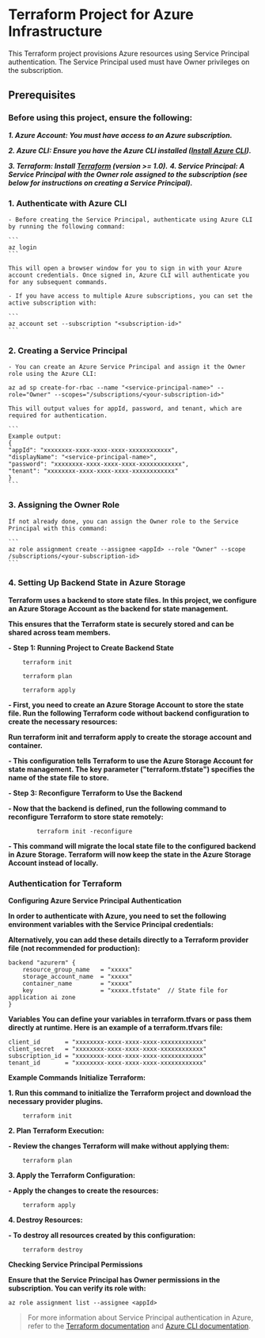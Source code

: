 # Terraform Project for Azure Infrastructure
This Terraform project provisions Azure resources using Service Principal authentication. The Service Principal used must have Owner privileges on the subscription.

## Prerequisites
### Before using this project, ensure the following:

***1. Azure Account: You must have access to an Azure subscription.***

***2. Azure CLI: Ensure you have the Azure CLI installed ([Install Azure CLI](https://learn.microsoft.com/en-us/cli/azure/install-azure-cli)).***

***3. Terraform: Install [Terraform](https://developer.hashicorp.com/terraform/tutorials/aws-get-started/install-cli) (version >= 1.0).***
***4. Service Principal: A Service Principal with the Owner role assigned to the subscription (see below for instructions on creating a Service Principal).***

### 1. Authenticate with Azure CLI
    - Before creating the Service Principal, authenticate using Azure CLI by running the following command:

    ```
    az login
    ```

    This will open a browser window for you to sign in with your Azure account credentials. Once signed in, Azure CLI will authenticate you for any subsequent commands.

    - If you have access to multiple Azure subscriptions, you can set the active subscription with:

    ```
    az account set --subscription "<subscription-id>"
    ```

### 2. Creating a Service Principal
    - You can create an Azure Service Principal and assign it the Owner role using the Azure CLI:

    az ad sp create-for-rbac --name "<service-principal-name>" --role="Owner" --scopes="/subscriptions/<your-subscription-id>"

    This will output values for appId, password, and tenant, which are required for authentication.

    ```
    Example output:
    {
    "appId": "xxxxxxxx-xxxx-xxxx-xxxx-xxxxxxxxxxxx",
    "displayName": "<service-principal-name>",
    "password": "xxxxxxxx-xxxx-xxxx-xxxx-xxxxxxxxxxxx",
    "tenant": "xxxxxxxx-xxxx-xxxx-xxxx-xxxxxxxxxxxx"
    }
    ```

 ### 3. Assigning the Owner Role
    If not already done, you can assign the Owner role to the Service Principal with this command:

    ```
    az role assignment create --assignee <appId> --role "Owner" --scope /subscriptions/<your-subscription-id>
    ```

    
### 4. Setting Up Backend State in Azure Storage
**Terraform uses a backend to store state files. In this project, we configure an Azure Storage Account as the backend for state management.** 

**This ensures that the Terraform state is securely stored and can be shared across team members.**
        
**- Step 1: Running Project to Create Backend State**

        terraform init

        terraform plan

        terraform apply

**- First, you need to create an Azure Storage Account to store the state file. Run the following Terraform code without backend configuration to create the necessary resources:**



**Run terraform init and terraform apply to create the storage account and container.**

**- This configuration tells Terraform to use the Azure Storage Account for state management. The key parameter ("terraform.tfstate") specifies the name of the state file to store.**

**- Step 3: Reconfigure Terraform to Use the Backend**
            
**- Now that the backend is defined, run the following command to reconfigure Terraform to store state remotely:**


            terraform init -reconfigure
          

**- This command will migrate the local state file to the configured backend in Azure Storage. Terraform will now keep the state in the Azure Storage Account instead of locally.**

### Authentication for Terraform

**Configuring Azure Service Principal Authentication**

**In order to authenticate with Azure, you need to set the following environment variables with the Service Principal credentials:**

**Alternatively, you can add these details directly to a Terraform provider file (not recommended for production):**

    backend "azurerm" {
        resource_group_name   = "xxxxx"
        storage_account_name  = "xxxxx"
        container_name        = "xxxxx"
        key                   = "xxxxx.tfstate"  // State file for application ai zone
    }

**Variables**
**You can define your variables in terraform.tfvars or pass them directly at runtime. Here is an example of a terraform.tfvars file:**

    client_id       = "xxxxxxxx-xxxx-xxxx-xxxx-xxxxxxxxxxxx"
    client_secret   = "xxxxxxxx-xxxx-xxxx-xxxx-xxxxxxxxxxxx"
    subscription_id = "xxxxxxxx-xxxx-xxxx-xxxx-xxxxxxxxxxxx"
    tenant_id       = "xxxxxxxx-xxxx-xxxx-xxxx-xxxxxxxxxxxx"


**Example Commands**
**Initialize Terraform:**

**1. Run this command to initialize the Terraform project and download the necessary provider plugins.**

        terraform init

**2. Plan Terraform Execution:**

**- Review the changes Terraform will make without applying them:**

        terraform plan

**3. Apply the Terraform Configuration:**

**- Apply the changes to create the resources:**

        terraform apply

**4. Destroy Resources:**

**- To destroy all resources created by this configuration:**

        terraform destroy
     

**Checking Service Principal Permissions**

**Ensure that the Service Principal has Owner permissions in the subscription. You can verify its role with:**

```
az role assignment list --assignee <appId>
```

>For more information about Service Principal authentication in Azure, refer to the [Terraform documentation](https://registry.terraform.io/providers/hashicorp/azurerm/latest/docs) and [Azure CLI documentation](https://learn.microsoft.com/en-us/cli/azure/azure-cli-sp-tutorial-1?tabs=bash).






